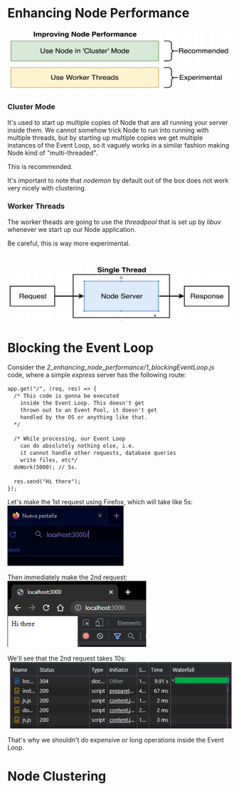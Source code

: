 # Enhancing Node Performance

![](./images/enhancing_node_performance/two%20ways%20of%20enhancing%20node%20performance.PNG)

### Cluster Mode

It's used to start up multiple copies of Node that are all running your server inside them.
We cannot somehow trick Node to run into running with multiple threads, but by starting up multiple copies we get multiple instances of the Event Loop, so it vaguely works in a similar fashion making Node kind of "multi-threaded".

This is recommended.

It's important to note that _nodemon_ by default out of the box does not work very nicely with clustering.

### Worker Threads

The worker theads are going to use the _threadpool_ that is set up by _libuv_ whenever we start up our Node application.

Be careful, this is way more experimental.

#

![](./images/enhancing_node_performance/node%20from%20request%20to%20response.PNG)

# Blocking the Event Loop

Consider the _2_enhancing_node_performance/1_blockingEventLoop.js_ code, where a simple _express_ server has the following route:

    app.get("/", (req, res) => {
      /* This code is gonna be executed
        inside the Event Loop. This doesn't get
        thrown out to an Event Pool, it doesn't get
        handled by the OS or anything like that.
      */

      /* While processing, our Event Loop
        can do absolutely nothing else, i.e.
        it cannot handle other requests, database queries
        write files, etc*/
      doWork(5000); // 5s.

      res.send("Hi there");
    });

Let's make the 1st request using Firefox, which will take like 5s:
![](./images/enhancing_node_performance/eventloop%20blocked%20request%201.PNG)

Then immediately make the 2nd request:
![](./images/enhancing_node_performance/eventloop%20blocked%20request%202.PNG)

We'll see that the 2nd request takes 10s:
![](./images/enhancing_node_performance/eventloop%20blocked%20results.PNG)

That's why we shouldn't do expensive or long operations inside the Event Loop.

# Node Clustering


